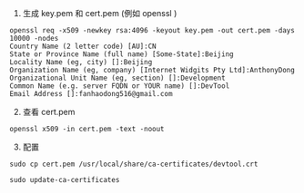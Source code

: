 
1. 生成 key.pem 和 cert.pem (例如 openssl )
```shell
openssl req -x509 -newkey rsa:4096 -keyout key.pem -out cert.pem -days 10000 -nodes
Country Name (2 letter code) [AU]:CN
State or Province Name (full name) [Some-State]:Beijing
Locality Name (eg, city) []:Beijing
Organization Name (eg, company) [Internet Widgits Pty Ltd]:AnthonyDong
Organizational Unit Name (eg, section) []:Development
Common Name (e.g. server FQDN or YOUR name) []:DevTool
Email Address []:fanhaodong516@gmail.com
```



2. 查看 cert.pem

```shell
openssl x509 -in cert.pem -text -noout
```


3. 配置

```shell
sudo cp cert.pem /usr/local/share/ca-certificates/devtool.crt

sudo update-ca-certificates
```


